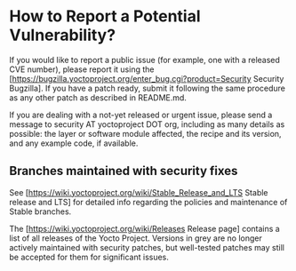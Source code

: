 How to Report a Potential Vulnerability?
========================================

If you would like to report a public issue (for example, one with a released
CVE number), please report it using the
[https://bugzilla.yoctoproject.org/enter_bug.cgi?product=Security Security Bugzilla].
If you have a patch ready, submit it following the same procedure as any other
patch as described in README.md.

If you are dealing with a not-yet released or urgent issue, please send a
message to security AT yoctoproject DOT org, including as many details as
possible: the layer or software module affected, the recipe and its version,
and any example code, if available.

Branches maintained with security fixes
---------------------------------------

See [https://wiki.yoctoproject.org/wiki/Stable_Release_and_LTS Stable release and LTS]
for detailed info regarding the policies and maintenance of Stable branches.

The [https://wiki.yoctoproject.org/wiki/Releases Release page] contains a list of all
releases of the Yocto Project. Versions in grey are no longer actively maintained with
security patches, but well-tested patches may still be accepted for them for
significant issues.
